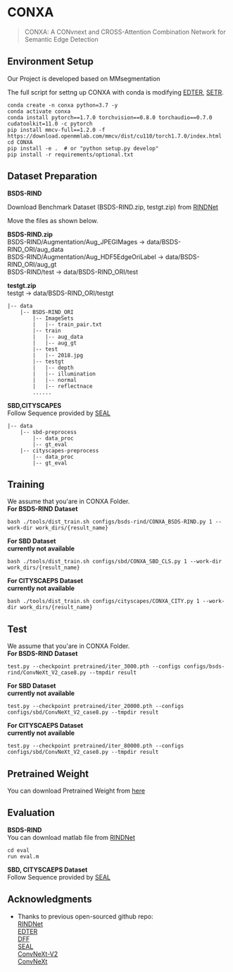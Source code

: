 # CONXA
> CONXA: A CONvnext and CROSS-Attention Combination Network for Semantic Edge Detection

## Environment Setup
Our Project is developed based on MMsegmentation

The full script for settng up CONXA with conda is modifying [EDTER](https://github.com/MengyangPu/EDTER), [SETR](https://github.com/fudan-zvg/SETR#linux).


```
conda create -n conxa python=3.7 -y
conda activate conxa
conda install pytorch==1.7.0 torchvision==0.8.0 torchaudio==0.7.0 cudatoolkit=11.0 -c pytorch
pip install mmcv-full==1.2.0 -f https://download.openmmlab.com/mmcv/dist/cu110/torch1.7.0/index.html
cd CONXA
pip install -e .  # or "python setup.py develop"
pip install -r requirements/optional.txt
```

## Dataset Preparation 

**BSDS-RIND**

Download Benchmark Dataset (BSDS-RIND.zip, testgt.zip) from [RINDNet](https://github.com/MengyangPu/RINDNet)

Move the files as shown below.


**BSDS-RIND.zip**<br/>
BSDS-RIND/Augmentation/Aug_JPEGIMages -> data/BSDS-RIND_ORI/aug_data<br/>
BSDS-RIND/Augmentation/Aug_HDF5EdgeOriLabel -> data/BSDS-RIND_ORI/aug_gt<br/>
BSDS-RIND/test -> data/BSDS-RIND_ORI/test<br/>

**testgt.zip**<br/>
testgt -> data/BSDS-RIND_ORI/testgt<br/>
```
|-- data
    |-- BSDS-RIND_ORI
        |-- ImageSets
        |   |-- train_pair.txt
        |-- train
        |   |-- aug_data
        |   |-- aug_gt
        |-- test
        |   |-- 2018.jpg
        |-- testgt
        |   |-- depth
        |   |-- illumination
        |   |-- normal
        |   |-- reflectnace
        ......
```
**SBD,CITYSCAPES**<br/>
Follow Sequence provided by [SEAL](https://github.com/Chrisding/seal)

```
|-- data
    |-- sbd-preprocess
        |-- data_proc
        |-- gt_eval
    |-- cityscapes-preprocess
        |-- data_proc
        |-- gt_eval

```
    
## Training 
We assume that you'are in CONXA Folder.<br/>
**For BSDS-RIND Dataset**<br/>
```
bash ./tools/dist_train.sh configs/bsds-rind/CONXA_BSDS-RIND.py 1 --work-dir work_dirs/{result_name}
```
**For SBD Dataset**<br/>
**currently not available**
```
bash ./tools/dist_train.sh configs/sbd/CONXA_SBD_CLS.py 1 --work-dir work_dirs/{result_name}
```

**For CITYSCAEPS Dataset**<br/>
**currently not available**
```
bash ./tools/dist_train.sh configs/cityscapes/CONXA_CITY.py 1 --work-dir work_dirs/{result_name}
```

## Test 
We assume that you'are in CONXA Folder.<br/>
**For BSDS-RIND Dataset**<br/>
```
test.py --checkpoint pretrained/iter_3000.pth --configs configs/bsds-rind/ConvNeXt_V2_case8.py --tmpdir result
```

**For SBD Dataset**<br/>
**currently not available**
```
test.py --checkpoint pretrained/iter_20000.pth --configs configs/sbd/ConvNeXt_V2_case8.py --tmpdir result
```

**For CITYSCAEPS Dataset**<br/>
**currently not available**
```
test.py --checkpoint pretrained/iter_80000.pth --configs configs/sbd/ConvNeXt_V2_case8.py --tmpdir result
```

## Pretrained Weight
You can download Pretrained Weight from [here](https://drive.google.com/drive/folders/1OR7zOD2zXK1Kbb35n4bx2OMX2TMIcx6S?usp=drive_link)

## Evaluation 
**BSDS-RIND**<br/>
You can download matlab file from [RINDNet](https://github.com/MengyangPu/RINDNet/tree/main)
```
cd eval
run eval.m
```

**SBD, CITYSCAEPS Dataset**<br/>
Follow Sequence provided by [SEAL](https://github.com/Chrisding/seal)

## Acknowledgments
- Thanks to previous open-sourced github repo:<br/>
  [RINDNet](https://github.com/MengyangPu/RINDNet/tree/main)<br/>
  [EDTER](https://github.com/MengyangPu/EDTER)<br/>
  [DFF](https://github.com/Lavender105/DFF)<br/>
  [SEAL](https://github.com/Chrisding/seal)<br/>
  [ConvNeXt-V2](https://github.com/facebookresearch/ConvNeXt-V2/tree/main)<br/>
  [ConvNeXt](https://github.com/facebookresearch/ConvNeXt)<br/>
